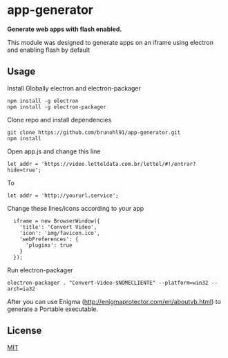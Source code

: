 # app-generator

**Generate web apps with flash enabled.**

This module was designed to generate apps on an iframe using electron and enabling flash by default

## Usage

Install Globally electron and electron-packager
```
npm install -g electron
npm install -g electron-packager
```

Clone repo and install dependencies
```
git clone https://github.com/brunohl91/app-generator.git
npm install
```

Open app.js and change this line
```
let addr = 'https://video.letteldata.com.br/lettel/#!/entrar?hide=true';
```
To
```
let addr = 'http://yoururl.service';
```
Change these lines/icons according to your app
```
  iframe = new BrowserWindow({
    'title': 'Convert Video',
    'icon': 'img/favicon.ico',
    'webPreferences': {
      'plugins': true
    }
  });
```

Run electron-packager
```
electron-packager . "Convert-Video-$NOMECLIENTE" --platform=win32 --arch=ia32
```

After you can use Enigma (http://enigmaprotector.com/en/aboutvb.html) to generate a Portable executable.

## License

[MIT](LICENSE.md)
